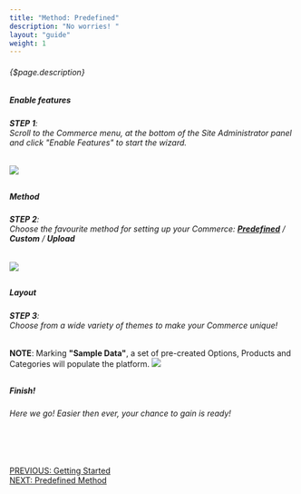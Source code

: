 ```yaml
---
title: "Method: Predefined"
description: "No worries! "
layout: "guide"
weight: 1
---
```


###### {$page.description}

<article class="first-article" id="1">

## <h5>Enable features</h5>

<h6><b>STEP 1</b>: <br>Scroll to the Commerce menu, at the bottom of the Site Administrator panel and click "Enable Features" to start the wizard.</h6>

<img class="docs-img small" src="/images/SiteAdministratorPanel.png"/>

</article>

<article id="2">

## <h5>Method</h5>

<h6><b>STEP 2</b>: <br>Choose the favourite method for setting up your Commerce: <b><a href="./index,html">Predefined</a></b> / <b>Custom</b> / <b>Upload</b></h6>

<img class="docs-img large" src="/images/CommerceWizardStep_1.png"/>

</article>

<article id="3">

## <h5>Layout</h5>

<h6><b>STEP 3</b>: <br>Choose from a wide variety of themes to make your Commerce unique!</h6>
<h7><b>NOTE</b>: Marking <b>"Sample Data"</b>, a set of pre-created Options, Products and Categories will populate the platform.</h7>

<img class="docs-img large" src="/images/CommerceWizardStep_1.png"/>

</article>

<article class="last-article" id="4">

## <h5>Finish!</h5>

<h6>Here we go! Easier then ever, your chance to gain is ready!</h6>

</article><br><br><br>

<div class="page-nav-btn">
	<div class="prev">
		<a class="btn btn-default" href="./gettingStarted.html">
			<span class="nav-icon icon-16-arrow-left-rod"></span>
			<span>PREVIOUS: Getting Started</span>
		</a>
	</div>
	<div class="next">
		<a class="btn btn-accent" href="./customMethod.html">
			<span>NEXT: Predefined Method</span>
			<span class="nav-icon icon-16-arrow-right-rod"></span>
		</a>
	</div>
</div>